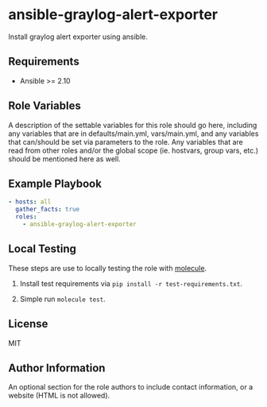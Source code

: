 ansible-graylog-alert-exporter
=========

Install graylog alert exporter using ansible.

Requirements
------------

- Ansible >= 2.10

Role Variables
--------------

A description of the settable variables for this role should go here, including any variables that are in defaults/main.yml, vars/main.yml, and any variables that can/should be set via parameters to the role. Any variables that are read from other roles and/or the global scope (ie. hostvars, group vars, etc.) should be mentioned here as well.

Example Playbook
----------------

```yaml
- hosts: all
  gather_facts: true
  roles:
    - ansible-graylog-alert-exporter
```

## Local Testing
These steps are use to locally testing the role with [molecule](https://github.com/ansible-community/molecule).

1. Install test requirements via `pip install -r test-requirements.txt`.

2. Simple run `molecule test`.

License
-------

MIT

Author Information
------------------

An optional section for the role authors to include contact information, or a website (HTML is not allowed).
